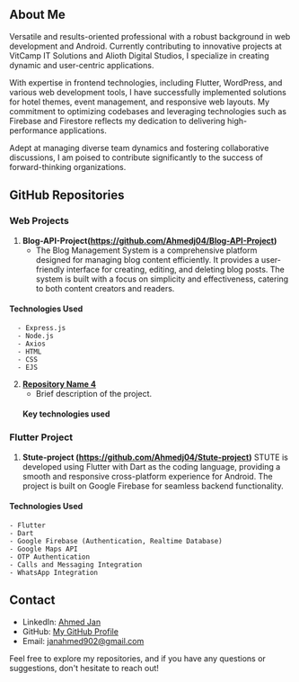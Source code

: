 <!---### Hi there 👋--->

<!---# AHMED JAN --->

## About Me

Versatile and results-oriented professional with a robust background in web development and Android. Currently contributing to innovative projects at VitCamp IT Solutions and Alioth Digital Studios, I specialize in creating dynamic and user-centric applications.

With expertise in frontend technologies, including Flutter, WordPress, and various web development tools, I have successfully implemented solutions for hotel themes, event management, and responsive web layouts. My commitment to optimizing codebases and leveraging technologies such as Firebase and Firestore reflects my dedication to delivering high-performance applications.

Adept at managing diverse team dynamics and fostering collaborative discussions, I am poised to contribute significantly to the success of forward-thinking organizations.

## GitHub Repositories

### Web Projects

1. **Blog-API-Project(https://github.com/Ahmedj04/Blog-API-Project)**
   - The Blog Management System is a comprehensive platform designed for managing blog content efficiently. It provides a user-friendly interface for creating, editing, and deleting blog posts. The system is built with a focus on simplicity and effectiveness, catering to both content creators and readers.
#### Technologies Used
      - Express.js
      - Node.js
      - Axios
      - HTML
      - CSS
      - EJS

2. **[Repository Name 4](https://github.com/your-username/repository-4)**
   - Brief description of the project.
   #### Key technologies used
    

### Flutter Project

1. **Stute-project (https://github.com/Ahmedj04/Stute-project)**
STUTE is developed using Flutter with Dart as the coding language, providing a smooth and responsive cross-platform experience for Android. The project is built on Google Firebase for seamless backend functionality.
#### Technologies Used
    - Flutter
    - Dart
    - Google Firebase (Authentication, Realtime Database)
    - Google Maps API
    - OTP Authentication
    - Calls and Messaging Integration
    - WhatsApp Integration

## Contact

- LinkedIn: [Ahmed Jan](https://www.linkedin.com/in/ahmed-jan004)
- GitHub: [My GitHub Profile](https://github.com/Ahmedj04)
- Email: janahmed902@gmail.com

Feel free to explore my repositories, and if you have any questions or suggestions, don't hesitate to reach out!

<!--
**Ahmedj04/Ahmedj04** is a ✨ _special_ ✨ repository because its `README.md` (this file) appears on your GitHub profile.

Here are some ideas to get you started:

- 🔭 I’m currently working on ...
- 🌱 I’m currently learning ...
- 👯 I’m looking to collaborate on ...
- 🤔 I’m looking for help with ...
- 💬 Ask me about ...
- 📫 How to reach me: ...
- 😄 Pronouns: ...
- ⚡ Fun fact: ...
-->
